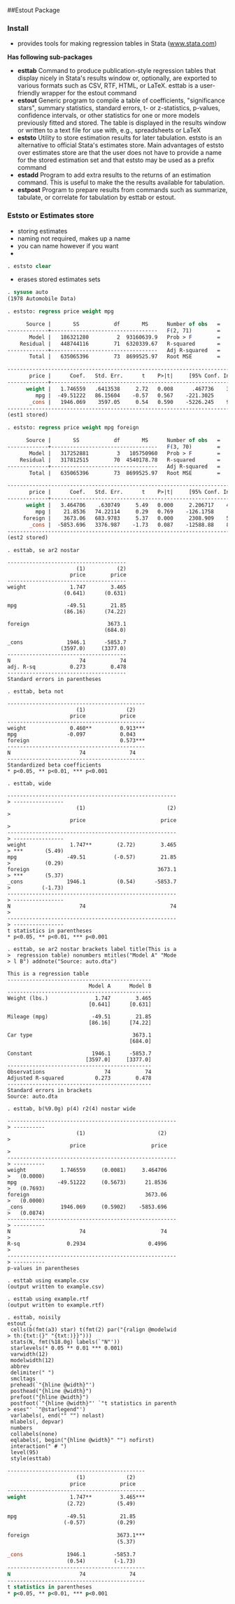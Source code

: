 ##Estout Package 

### Install 

* provides tools for making regression tables in Stata (www.stata.com)

**Has following sub-packages** 

* **esttab** Command to produce publication-style regression tables that display nicely in Stata's results window or, optionally, are exported to various formats such as CSV, RTF, HTML, or LaTeX. esttab is a user-friendly wrapper for the estout command
* **estout** Generic program to compile a table of coefficients, "significance stars", summary statistics, standard errors, t- or z-statistics, p-values, confidence intervals, or other statistics for one or more models previously fitted and stored. The table is displayed in the results window or written to a text file for use with, e.g., spreadsheets or LaTeX
* **eststo** Utility to store estimation results for later tabulation. eststo is an alternative to official Stata's estimates store. Main advantages of eststo over estimates store are that the user does not have to provide a name for the stored estimation set and that eststo may be used as a prefix command
* **estadd** Program to add extra results to the returns of an estimation command. This is useful to make the the results available for tabulation.
* **estpost** Program to prepare results from commands such as summarize, tabulate, or correlate for tabulation by esttab or estout.

### Eststo or Estimates store

* storing estimates 
* naming not required, makes up a name 
* you can name however if you want
* 

```stata
. eststo clear
```
* erases stored estimates sets 

```stata
. sysuse auto
(1978 Automobile Data)
```

```stata
. eststo: regress price weight mpg

      Source |       SS           df       MS      Number of obs   =        74
-------------+----------------------------------   F(2, 71)        =     14.74
       Model |   186321280         2  93160639.9   Prob > F        =    0.0000
    Residual |   448744116        71  6320339.67   R-squared       =    0.2934
-------------+----------------------------------   Adj R-squared   =    0.2735
       Total |   635065396        73  8699525.97   Root MSE        =      2514

------------------------------------------------------------------------------
       price |      Coef.   Std. Err.      t    P>|t|     [95% Conf. Interval]
-------------+----------------------------------------------------------------
      weight |   1.746559   .6413538     2.72   0.008      .467736    3.025382
         mpg |  -49.51222   86.15604    -0.57   0.567    -221.3025     122.278
       _cons |   1946.069    3597.05     0.54   0.590    -5226.245    9118.382
------------------------------------------------------------------------------
(est1 stored)
```

```stata
. eststo: regress price weight mpg foreign

      Source |       SS           df       MS      Number of obs   =        74
-------------+----------------------------------   F(3, 70)        =     23.29
       Model |   317252881         3   105750960   Prob > F        =    0.0000
    Residual |   317812515        70  4540178.78   R-squared       =    0.4996
-------------+----------------------------------   Adj R-squared   =    0.4781
       Total |   635065396        73  8699525.97   Root MSE        =    2130.8

------------------------------------------------------------------------------
       price |      Coef.   Std. Err.      t    P>|t|     [95% Conf. Interval]
-------------+----------------------------------------------------------------
      weight |   3.464706    .630749     5.49   0.000     2.206717    4.722695
         mpg |    21.8536   74.22114     0.29   0.769    -126.1758     169.883
     foreign |    3673.06   683.9783     5.37   0.000     2308.909    5037.212
       _cons |  -5853.696   3376.987    -1.73   0.087    -12588.88    881.4934
------------------------------------------------------------------------------
(est2 stored)
```


```
. esttab, se ar2 nostar

--------------------------------------
                      (1)          (2)
                    price        price
--------------------------------------
weight              1.747        3.465
                  (0.641)      (0.631)

mpg                -49.51        21.85
                  (86.16)      (74.22)

foreign                         3673.1
                               (684.0)

_cons              1946.1      -5853.7
                 (3597.0)     (3377.0)
--------------------------------------
N                      74           74
adj. R-sq           0.273        0.478
--------------------------------------
Standard errors in parentheses
```

```
. esttab, beta not

--------------------------------------------
                      (1)             (2)   
                    price           price   
--------------------------------------------
weight              0.460**         0.913***
mpg                -0.097           0.043   
foreign                             0.573***
--------------------------------------------
N                      74              74   
--------------------------------------------
Standardized beta coefficients
* p<0.05, ** p<0.01, *** p<0.001
```

```
. esttab, wide

------------------------------------------------------
> ----------------
                      (1)                          (2)
>                 
                    price                        price
>                 
------------------------------------------------------
> ----------------
weight              1.747**        (2.72)        3.465
> ***       (5.49)
mpg                -49.51         (-0.57)        21.85
>           (0.29)
foreign                                         3673.1
> ***       (5.37)
_cons              1946.1          (0.54)      -5853.7
>          (-1.73)
------------------------------------------------------
> ----------------
N                      74                           74
>                 
------------------------------------------------------
> ----------------
t statistics in parentheses
* p<0.05, ** p<0.01, *** p<0.001
```

```
. esttab, se ar2 nostar brackets label title(This is a
>  regression table) nonumbers mtitles("Model A" "Mode
> l B") addnote("Source: auto.dta")

This is a regression table
----------------------------------------------
                          Model A      Model B
----------------------------------------------
Weight (lbs.)               1.747        3.465
                          [0.641]      [0.631]

Mileage (mpg)              -49.51        21.85
                          [86.16]      [74.22]

Car type                                3673.1
                                       [684.0]

Constant                   1946.1      -5853.7
                         [3597.0]     [3377.0]
----------------------------------------------
Observations                   74           74
Adjusted R-squared          0.273        0.478
----------------------------------------------
Standard errors in brackets
Source: auto.dta
```


```
. esttab, b(%9.0g) p(4) r2(4) nostar wide

------------------------------------------------------
> ----------
                      (1)                       (2)   
>           
                    price                     price   
>           
------------------------------------------------------
> ----------
weight           1.746559     (0.0081)     3.464706   
>   (0.0000)
mpg             -49.51222     (0.5673)      21.8536   
>   (0.7693)
foreign                                     3673.06   
>   (0.0000)
_cons            1946.069     (0.5902)    -5853.696   
>   (0.0874)
------------------------------------------------------
> ----------
N                      74                        74   
>           
R-sq               0.2934                    0.4996   
>           
------------------------------------------------------
> ----------
p-values in parentheses
```

```
. esttab using example.csv
(output written to example.csv)
```
```
. esttab using example.rtf
(output written to example.rtf)
```

```
. esttab, noisily
estout ,
 cells(b(fmt(a3) star) t(fmt(2) par("{ralign @modelwid
> th:{txt:(}" "{txt:)}}")))
 stats(N, fmt(%18.0g) labels(`"N"'))
 starlevels(* 0.05 ** 0.01 *** 0.001)
 varwidth(12)
 modelwidth(12)
 abbrev
 delimiter(" ")
 smcltags
 prehead(`"{hline @width}"')
 posthead("{hline @width}")
 prefoot("{hline @width}")
 postfoot(`"{hline @width}"' `"t statistics in parenth
> eses"' `"@starlegend"')
 varlabels(, end("" "") nolast)
 mlabels(, depvar)
 numbers
 collabels(none)
 eqlabels(, begin("{hline @width}" "") nofirst)
 interaction(" # ")
 level(95)
 style(esttab)
```

```stata
--------------------------------------------
                      (1)             (2)   
                    price           price   
--------------------------------------------
weight              1.747**         3.465***
                   (2.72)          (5.49)   

mpg                -49.51           21.85   
                  (-0.57)          (0.29)   

foreign                            3673.1***
                                   (5.37)   

_cons              1946.1         -5853.7   
                   (0.54)         (-1.73)   
--------------------------------------------
N                      74              74   
--------------------------------------------
t statistics in parentheses
* p<0.05, ** p<0.01, *** p<0.001
```
